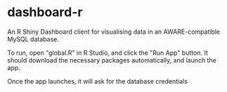 # dashboard-r
An R Shiny Dashboard client for visualising data in an AWARE-compatible MySQL database.

To run, open "global.R" in R Studio, and click the "Run App" button. It should download the necessary packages automatically, and launch the app.

Once the app launches, it will ask for the database credentials
